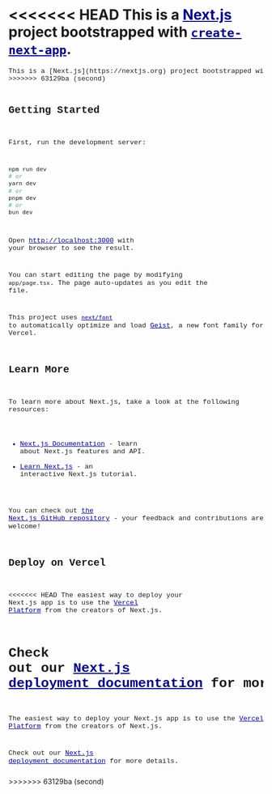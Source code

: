 <<<<<<< HEAD
This is a [Next.js](https://nextjs.org) project bootstrapped with [`create-next-app`](https://nextjs.org/docs/app/api-reference/cli/create-next-app).
=======
<!DOCTYPE html>
<html>
<head>
	<meta http-equiv="content-type" content="text/html; charset=utf-8"/>
	<title></title>
	<meta name="generator" content="LibreOffice 24.8.2.1 (Linux)"/>
	<meta name="created" content="00:00:00"/>
	<meta name="changed" content="2024-10-19T20:27:11.833175912"/>
	<style type="text/css">
		@page { size: 8.5in 11in; margin-left: 0.79in; margin-right: 0.39in; margin-top: 0.39in; margin-bottom: 0.39in }
		p { line-height: 115%; margin-bottom: 0.1in; background: transparent }
		pre { font-family: "Liberation Mono", monospace; font-size: 10pt; background: transparent }
		a:link { color: #000080; text-decoration: underline }
	</style>
</head>
<body lang="en-US" link="#000080" vlink="#800000" dir="ltr"><pre>This is a [Next.js](https://nextjs.org) project bootstrapped with [`create-next-app`](https://nextjs.org/docs/app/api-reference/cli/create-next-app).
>>>>>>> 63129ba (second)

## Getting Started

First, run the development server:

```bash
npm run dev
# or
yarn dev
# or
pnpm dev
# or
bun dev
```

Open [http://localhost:3000](http://localhost:3000) with your browser to see the result.

You can start editing the page by modifying `app/page.tsx`. The page auto-updates as you edit the file.

This project uses [`next/font`](https://nextjs.org/docs/app/building-your-application/optimizing/fonts) to automatically optimize and load [Geist](https://vercel.com/font), a new font family for Vercel.

## Learn More

To learn more about Next.js, take a look at the following resources:

- [Next.js Documentation](https://nextjs.org/docs) - learn about Next.js features and API.
- [Learn Next.js](https://nextjs.org/learn) - an interactive Next.js tutorial.

You can check out [the Next.js GitHub repository](https://github.com/vercel/next.js) - your feedback and contributions are welcome!

## Deploy on Vercel

<<<<<<< HEAD
The easiest way to deploy your Next.js app is to use the [Vercel Platform](https://vercel.com/new?utm_medium=default-template&filter=next.js&utm_source=create-next-app&utm_campaign=create-next-app-readme) from the creators of Next.js.

Check out our [Next.js deployment documentation](https://nextjs.org/docs/app/building-your-application/deploying) for more details.
=======
The easiest way to deploy your Next.js app is to use the [Vercel Platform](https://vercel.com/new?utm_medium=default-template&amp;filter=next.js&amp;utm_source=create-next-app&amp;utm_campaign=create-next-app-readme) from the creators of Next.js.

Check out our [Next.js deployment documentation](https://nextjs.org/docs/app/building-your-application/deploying) for more details.</pre>
</body>
</html>
>>>>>>> 63129ba (second)
